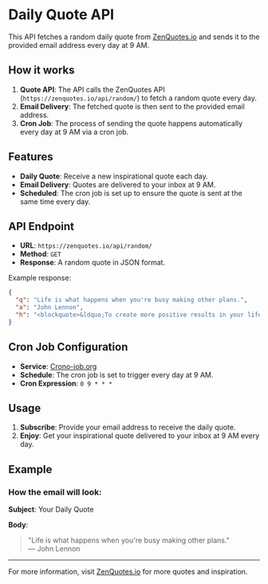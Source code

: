 
# Daily Quote API

This API fetches a random daily quote from [ZenQuotes.io](https://zenquotes.io/api/random/) and sends it to the provided email address every day at 9 AM.

## How it works

1. **Quote API**: The API calls the ZenQuotes API (`https://zenquotes.io/api/random/`) to fetch a random quote every day.
2. **Email Delivery**: The fetched quote is then sent to the provided email address.
3. **Cron Job**: The process of sending the quote happens automatically every day at 9 AM via a cron job.

## Features

- **Daily Quote**: Receive a new inspirational quote each day.
- **Email Delivery**: Quotes are delivered to your inbox at 9 AM.
- **Scheduled**: The cron job is set up to ensure the quote is sent at the same time every day.

## API Endpoint

- **URL**: `https://zenquotes.io/api/random/`
- **Method**: `GET`
- **Response**: A random quote in JSON format.

Example response:
```json
{
  "q": "Life is what happens when you're busy making other plans.",
  "a": "John Lennon",
  "h": "<blockquote>&ldquo;To create more positive results in your life, replace 'if only' with 'next time'.&rdquo; &mdash; <footer>Celestine Chua</footer></blockquote>"
}
```

## Cron Job Configuration

- **Service**: [Crono-job.org](https://cron-job.org/en/)
- **Schedule**: The cron job is set to trigger every day at 9 AM.
- **Cron Expression**: `0 9 * * *`

## Usage

1. **Subscribe**: Provide your email address to receive the daily quote.
2. **Enjoy**: Get your inspirational quote delivered to your inbox at 9 AM every day.

## Example

### How the email will look:
**Subject**: Your Daily Quote

**Body**:
> "Life is what happens when you're busy making other plans."  
> — John Lennon

---

For more information, visit [ZenQuotes.io](https://zenquotes.io) for more quotes and inspiration.
